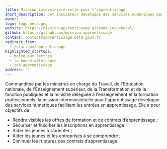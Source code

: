 ```yaml
---
title: Mission interministérielle pour l’apprentissage
short_description: Cet incubateur développe des services numériques pour faciliter les <span class="fr-text--bold">entrées en apprentissage</span>.
owner: ''
logo: logo_beta.png
website: https://mission-apprentissage.gitbook.io/general/
github: https://github.com/mission-apprentissage
contact: contact@apprentissage.beta.gouv.fr
redirect_from:
  - /startups/apprentissage
highlighted_startups:
  - boite.aux.lettres
  - la-bonne-alternance
  - tdb-apprentissage
address: ''
---
```

Commanditée par les ministres en charge du Travail, de l'Education nationale, de l'Enseignement supérieur, de la Transformation et de la fonction publiques et la ministre déléguée à l'enseignement et la formation professionnels, la mission interministérielle pour l'apprentissage développe des services numériques facilitant les entrées en apprentissage. Elle a pour objectifs de :
- Rendre visibles les offres de formation et de contrats d’apprentissage ;
- Sécuriser et fluidifier les inscriptions en apprentissage ;
- Aider les jeunes à s’orienter ;
- Aider les jeunes et les entreprises à se comprendre ;
- Diminuer les ruptures des contrats d’apprentissage.


